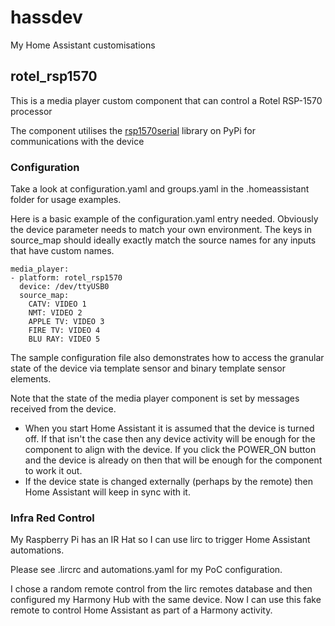 # hassdev

My Home Assistant customisations

## rotel_rsp1570

This is a media player custom component that can control a Rotel RSP-1570 processor

The component utilises the [rsp1570serial](https://pypi.org/project/rsp1570serial-pp81381/) library on PyPi for communications with the device

### Configuration

Take a look at configuration.yaml and groups.yaml in the .homeassistant folder for usage examples.

Here is a basic example of the configuration.yaml entry needed.  Obviously the device parameter needs to match your own environment.   The keys in source_map should ideally exactly match the source names for any inputs that have custom names.

```
media_player:
- platform: rotel_rsp1570
  device: /dev/ttyUSB0
  source_map:
    CATV: VIDEO 1
    NMT: VIDEO 2
    APPLE TV: VIDEO 3
    FIRE TV: VIDEO 4
    BLU RAY: VIDEO 5

```

The sample configuration file also demonstrates how to access the granular state of the device via template sensor and binary template sensor elements.

Note that the state of the media player component is set by messages received from the device.
* When you start Home Assistant it is assumed that the device is turned off.  If that isn't the case then any device activity will be enough for the component to align with the device.  If you click the POWER_ON button and the device is already on then that will be enough for the component to work it out.
* If the device state is changed externally (perhaps by the remote) then Home Assistant will keep in sync with it.

### Infra Red Control

My Raspberry Pi has an IR Hat so I can use lirc to trigger Home Assistant automations.

Please see .lircrc and automations.yaml for my PoC configuration.

I chose a random remote control from the lirc remotes database and then configured my Harmony Hub with the same device.   Now I can use this fake remote to control Home Assistant as part of a Harmony activity.
